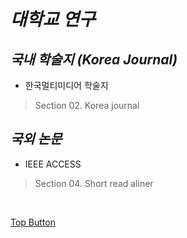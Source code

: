 *대학교 연구*
=====  

*국내 학술지 (Korea Journal)*
-----  
- 한국멀티미디어 학술지  
> Section 02. Korea journal


*국외 논문*
-----  
- IEEE ACCESS
> Section 04. Short read aliner

<br>

[Top Button](#)
